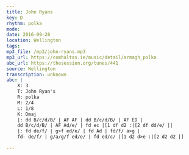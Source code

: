 ```yaml
---
title: John Ryans
key: D
rhythm: polka
mode: 
date: 2016-09-28
location: Wellington
tags:
mp3_file: /mp3/john-ryans.mp3
mp3_url: https://comhaltas.ie/music/detail/armagh_polka
abc_url: https://thesession.org/tunes/441
source: Wellington
transcription: unknown
abc: |
    X: 3
    T: John Ryan's
    R: polka
    M: 2/4
    L: 1/8
    K: Dmaj
    |: dd B/c/d/B/ | AF AF | dd B/c/d/B/ | AF ED | 
    dd B/c/d/B/ | AF Ad/e/ | fd ec |[1 df d2 :|[2 df dd/e/ ||
    |: fd de/f/ | g>f ed/e/ | fd Ad | fd/f/ a>g |
    fd- de/f/ | g/a/g/f ed/e/ | fd ed/c/ |[1 d2 d>e :|[2 d2 d2 |]
    
---
```


